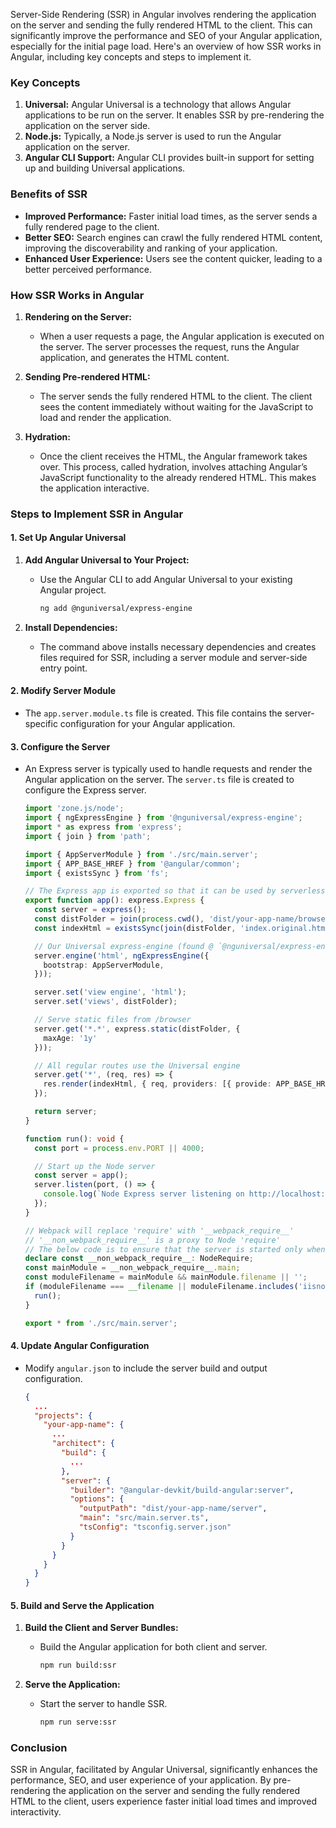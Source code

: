 Server-Side Rendering (SSR) in Angular involves rendering the application on the server and sending the fully rendered HTML to the client. This can significantly improve the performance and SEO of your Angular application, especially for the initial page load. Here's an overview of how SSR works in Angular, including key concepts and steps to implement it.

### Key Concepts

1. **Universal:** Angular Universal is a technology that allows Angular applications to be run on the server. It enables SSR by pre-rendering the application on the server side.
2. **Node.js:** Typically, a Node.js server is used to run the Angular application on the server.
3. **Angular CLI Support:** Angular CLI provides built-in support for setting up and building Universal applications.

### Benefits of SSR

- **Improved Performance:** Faster initial load times, as the server sends a fully rendered page to the client.
- **Better SEO:** Search engines can crawl the fully rendered HTML content, improving the discoverability and ranking of your application.
- **Enhanced User Experience:** Users see the content quicker, leading to a better perceived performance.

### How SSR Works in Angular

1. **Rendering on the Server:**
   - When a user requests a page, the Angular application is executed on the server. The server processes the request, runs the Angular application, and generates the HTML content.

2. **Sending Pre-rendered HTML:**
   - The server sends the fully rendered HTML to the client. The client sees the content immediately without waiting for the JavaScript to load and render the application.

3. **Hydration:**
   - Once the client receives the HTML, the Angular framework takes over. This process, called hydration, involves attaching Angular’s JavaScript functionality to the already rendered HTML. This makes the application interactive.

### Steps to Implement SSR in Angular

#### 1. Set Up Angular Universal

1. **Add Angular Universal to Your Project:**
   - Use the Angular CLI to add Angular Universal to your existing Angular project.
     ```sh
     ng add @nguniversal/express-engine
     ```

2. **Install Dependencies:**
   - The command above installs necessary dependencies and creates files required for SSR, including a server module and server-side entry point.

#### 2. Modify Server Module

- The `app.server.module.ts` file is created. This file contains the server-specific configuration for your Angular application.

#### 3. Configure the Server

- An Express server is typically used to handle requests and render the Angular application on the server. The `server.ts` file is created to configure the Express server.

  ```typescript
  import 'zone.js/node';
  import { ngExpressEngine } from '@nguniversal/express-engine';
  import * as express from 'express';
  import { join } from 'path';

  import { AppServerModule } from './src/main.server';
  import { APP_BASE_HREF } from '@angular/common';
  import { existsSync } from 'fs';

  // The Express app is exported so that it can be used by serverless Functions.
  export function app(): express.Express {
    const server = express();
    const distFolder = join(process.cwd(), 'dist/your-app-name/browser');
    const indexHtml = existsSync(join(distFolder, 'index.original.html')) ? 'index.original.html' : 'index';

    // Our Universal express-engine (found @ `@nguniversal/express-engine`)
    server.engine('html', ngExpressEngine({
      bootstrap: AppServerModule,
    }));

    server.set('view engine', 'html');
    server.set('views', distFolder);

    // Serve static files from /browser
    server.get('*.*', express.static(distFolder, {
      maxAge: '1y'
    }));

    // All regular routes use the Universal engine
    server.get('*', (req, res) => {
      res.render(indexHtml, { req, providers: [{ provide: APP_BASE_HREF, useValue: req.baseUrl }] });
    });

    return server;
  }

  function run(): void {
    const port = process.env.PORT || 4000;

    // Start up the Node server
    const server = app();
    server.listen(port, () => {
      console.log(`Node Express server listening on http://localhost:${port}`);
    });
  }

  // Webpack will replace 'require' with '__webpack_require__'
  // '__non_webpack_require__' is a proxy to Node 'require'
  // The below code is to ensure that the server is started only when not in unit test or e2e environment
  declare const __non_webpack_require__: NodeRequire;
  const mainModule = __non_webpack_require__.main;
  const moduleFilename = mainModule && mainModule.filename || '';
  if (moduleFilename === __filename || moduleFilename.includes('iisnode')) {
    run();
  }

  export * from './src/main.server';
  ```

#### 4. Update Angular Configuration

- Modify `angular.json` to include the server build and output configuration.

  ```json
  {
    ...
    "projects": {
      "your-app-name": {
        ...
        "architect": {
          "build": {
            ...
          },
          "server": {
            "builder": "@angular-devkit/build-angular:server",
            "options": {
              "outputPath": "dist/your-app-name/server",
              "main": "src/main.server.ts",
              "tsConfig": "tsconfig.server.json"
            }
          }
        }
      }
    }
  }
  ```

#### 5. Build and Serve the Application

1. **Build the Client and Server Bundles:**
   - Build the Angular application for both client and server.
     ```sh
     npm run build:ssr
     ```

2. **Serve the Application:**
   - Start the server to handle SSR.
     ```sh
     npm run serve:ssr
     ```

### Conclusion

SSR in Angular, facilitated by Angular Universal, significantly enhances the performance, SEO, and user experience of your application. By pre-rendering the application on the server and sending the fully rendered HTML to the client, users experience faster initial load times and improved interactivity.